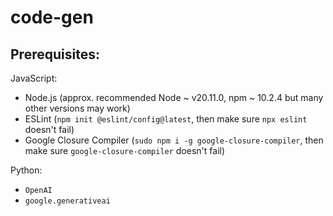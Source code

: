 # code-gen

## Prerequisites:

JavaScript:
* Node.js (approx. recommended Node ~ v20.11.0, npm ~ 10.2.4 but many other versions may work)
* ESLint (`npm init @eslint/config@latest`, then make sure `npx eslint` doesn't fail)
* Google Closure Compiler (`sudo npm i -g google-closure-compiler`, then make sure `google-closure-compiler` doesn't fail)

Python:
* `OpenAI`
* `google.generativeai`

